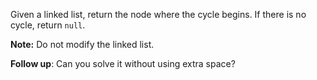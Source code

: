 Given a linked list, return the node where the cycle begins. If there is no cycle, return `null`.

**Note:** Do not modify the linked list.

**Follow up**:
Can you solve it without using extra space?